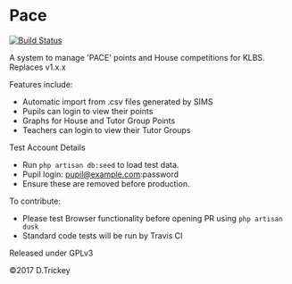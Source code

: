 # Pace

[![Build Status](https://travis-ci.org/trickeydan/Pace.svg?branch=develop)](https://travis-ci.org/trickeydan/Pace)

A system to manage 'PACE' points and House competitions for KLBS. Replaces v1.x.x

Features include:

* Automatic import from .csv files generated by SIMS
* Pupils can login to view their points
* Graphs for House and Tutor Group Points
* Teachers can login to view their Tutor Groups

Test Account Details
* Run `php artisan db:seed` to load test data.
* Pupil login: pupil@example.com:password
* Ensure these are removed before production.

To contribute:
* Please test Browser functionality before opening PR using `php artisan dusk`
* Standard code tests will be run by Travis CI

Released under GPLv3

&copy;2017 D.Trickey